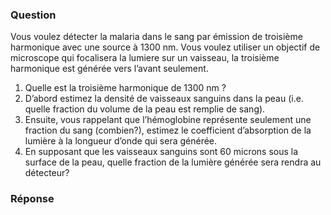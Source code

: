 ### Question

Vous voulez détecter la malaria dans le sang par émission de troisième harmonique avec une source à 1300 nm. Vous voulez utiliser un objectif de microscope qui focalisera la lumiere sur un vaisseau, la troisième harmonique est générée vers l’avant seulement. 

1. Quelle est la troisième harmonique de 1300 nm ? 
2. D’abord estimez la densité de vaisseaux sanguins dans la peau (i.e. quelle fraction du volume de la peau est remplie de sang). 
3. Ensuite, vous rappelant que l’hémoglobine représente seulement une fraction du sang (combien?), estimez le coefficient d’absorption de la lumière à la longueur d’onde qui sera générée. 
4. En supposant que les vaisseaux sanguins sont 60 microns sous la surface de la peau, quelle fraction de la lumière générée sera rendra au détecteur? 

### Réponse

